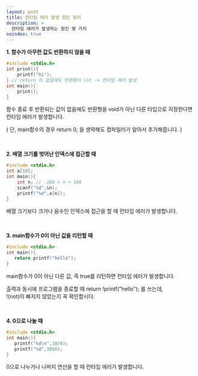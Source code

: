 ```yaml
---
layout: post
title: 런타임 에러 발생 원인 정리
description: >
  런타임 에러가 발생하는 원인 몇 가지
noindex: true
---
```


**1.  함수가 아무런 값도 반환하지 않을 때**
```c
#include <stdio.h>
int print(){ 
    printf("hi");
} // return 이 없음에도 반환형이 int -> 런타임 에러 발생
int main(){
    print();
}
```
함수 종료 후 반환되는 값이 없음에도 반환형을 void가 아닌 다른 타입으로 지정한다면 런타임 에러가 발생합니다.  

( 단, main함수의 경우 return 0; 을 생략해도 컴파일러가 알아서 추가해줍니다. )

<br>

**2.  배열 크기를 벗어난 인덱스에 접근할 때**
```c
#include <stdio.h>
int a[10];
int main(){
    int n; // -100 < n < 100
    scanf("%d",&n);
    printf("%d",a[n]);
}
```
배열 크기보다 크거나 음수인 인덱스에 접근을 할 때 런타임 에러가 발생합니다.

<br>

**3. main함수가 0이 아닌 값을 리턴할 때**
```c
#include <stdio.h>
int main(){
   return printf("hello");
}
```
main함수가 0이 아닌 다른 값, 즉 true를 리턴하면 런타임 에러가 발생합니다.  

출력과 동시에 프로그램을 종료할 때  return !printf("hello"); 를 쓰는데,  
 !(not)이 빠지지 않았는지 꼭 확인합시다.

<br>

**4. 0으로 나눌 때**
```c
#include <stdio.h>
int main(){
   printf("%d\n",10/0);
   printf("%d",10%0);
}
```
0으로 나누거나 나머지 연산을 할 때 런타임 에러가 발생합니다.